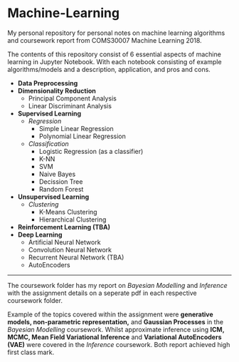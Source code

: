 # Machine-Learning
My personal repository for personal notes on machine learning algorithms and coursework report from COMS30007 Machine Learning 2018.

The contents of this repository consist of 6 essential aspects of machine learning in Jupyter Notebook. With each notebook consisting of example algorithms/models and a description, application, and pros and cons. 

* **Data Preprocessing** 
* **Dimensionality Reduction**
  * Principal Component Analysis
  * Linear Discriminant Analysis
* **Supervised Learning**
  * *Regression*
    * Simple Linear Regression
    * Polynomial Linear Regression
  * *Classification*
    * Logistic Regression (as a classifier)
    * K-NN
    * SVM
    * Naive Bayes
    * Decission Tree
    * Random Forest
* **Unsupervised Learning**
  * *Clustering*
    * K-Means Clustering
    * Hierarchical Clustering
* **Reinforcement Learning (TBA)**
* **Deep Learning**
  * Artificial Neural Network
  * Convolution Neural Network
  * Recurrent Neural Network (TBA)
  * AutoEncoders

----------------------------------------------------------------------------------------------------------------------------------------

The coursework folder has my report on *Bayesian Modelling* and *Inference* with the assignment details on a seperate pdf in each respective coursework folder. 

Example of the topics covered within the assignment were **generative models, non-parametric representation,** and  **Gaussian Processes** in the *Bayesian Modelling* coursework. Whilst approximate inference using **ICM, MCMC, Mean Field Variational Inference** and **Variational AutoEncoders (VAE)** were covered in the *Inference* coursework. Both report achieved high first class mark. 

